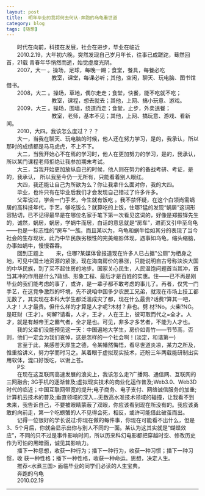 ```yaml
---
layout: post  
title:  明年毕业的我将何去何从-奔跑的乌龟看世道  
category: blog  
tags: [随想]  
---
```

&emsp;&emsp;时代在向前，科技在发展，社会在进步，毕业在临近  
&emsp;&emsp;2010.2.19，大年初六晚，突然发现自己岁月年长，往事已成蹉跎，蓦然回首，21载
青春年华悄然而逝，始觉虚度光阴。  
&emsp;&emsp;2007，大一 。操场，足球，每晚一踢；食堂，餐具，每餐必吃  
&emsp;&emsp;&nbsp;&nbsp;&nbsp;&nbsp;&nbsp;&nbsp;&nbsp;&nbsp;&nbsp;&nbsp;&nbsp;&nbsp;&nbsp;&nbsp;&nbsp;&nbsp;&nbsp;&nbsp;&nbsp;&nbsp;&nbsp;&nbsp;&nbsp;教室，课堂，每课必听；其他，空闲，聊天、玩电脑、图书馆借书。  
&emsp;&emsp;2008，大二 。操场，草地，偶尔走走；食堂，快餐，能不吃就不吃；  
&emsp;&emsp;&nbsp;&nbsp;&nbsp;&nbsp;&nbsp;&nbsp;&nbsp;&nbsp;&nbsp;&nbsp;&nbsp;&nbsp;&nbsp;&nbsp;&nbsp;&nbsp;&nbsp;&nbsp;&nbsp;&nbsp;&nbsp;&nbsp;&nbsp;教室，课程，想去就去；其他，上网、搞小玩意、游戏。  
&emsp;&emsp;2009，大三 。操场，围墙，绕道而走；食堂，止步，外卖送餐；  
&emsp;&emsp;&nbsp;&nbsp;&nbsp;&nbsp;&nbsp;&nbsp;&nbsp;&nbsp;&nbsp;&nbsp;&nbsp;&nbsp;&nbsp;&nbsp;&nbsp;&nbsp;&nbsp;&nbsp;&nbsp;&nbsp;&nbsp;&nbsp;&nbsp;教室，老师，基本不见；其他，上网、搞玩意、游戏、看新闻。  
&emsp;&emsp;2010，大四。我该怎么度过？？？  
&emsp;&emsp;大一，当我在聊天、玩电脑的时候，他人还在努力学习，是的，我承认，所以那时的成绩都是马马虎虎，不上不下。  
&emsp;&emsp;大二，当我开始心不在焉的学习时，他人在更加努力的学习，是的，我承认，所以某门课程老师拒绝让我参加期末考试。  
&emsp;&emsp;大三，当我开始更加放纵自己的时候，他人则在努力的备战考研、考证，是的，我承认， 所以我至今仍一无所有，只能看着别人眼红。  
&emsp;&emsp;大四，我还能让自己为所欲为么？你让我拿什么面对你，我的大四。  
&emsp;&emsp;毕业，也许只有在毕业后我们才会发现自己错过了许多许多。  
&emsp;&emsp;父辈说过，学会一门手艺，今生就有饭吃 。我不禁怀疑，在这个白领尚需蜗居的高科技年代，手艺，够吃饭么？就算吃的上饭，住哪?猛的发现“蜗居”这词形容贴切，已不记得最早是在哪位名家手笔下第一次看见这词的，好像是郑振铎先生的，诚然，蜗居，蜗居，学蜗牛而居，白话的意思就是“房车”，进而又引申至乌龟——也是一标志性的“房车”一族。而且某以为，乌龟和蜗牛恰如其分的表现了当今社会的生存现状，此乃中华民族劣根性的完美缩影体现，遇事如乌龟，缩头缩脑，办事如蜗牛，慢慢吞吞。  
&emsp;&emsp;回到正题上
&emsp;&emsp;来，住哪?某媒体曾报道现在许多人已占据"公厕"为栖身之地，可见中国土地资源的紧张，现在海南房价的暴涨，只能说明自古号称泱泱大国的中华民族，到了买不起住房的地步。国家关心民生，人民温饱问题首当其冲，首当其冲的作用是什么?政绩、形象工程、最后才是百姓的实惠。住——已不再是刚毕业的我们能考虑的事了，或许，是一辈子都不敢考虑的事儿了。再者，仅凭一门手艺，在这竞争激烈的坏境，先不说咱中国多少农民工兄弟，就现在市场上技工都无数了，其实现在本科大学生都泛滥成灾了都，现在什么最贵?话费?算其一吧，人才！人才最贵。但什么样的才算是人才呢?木材？非也。劈
材?No。火柴?NG。是旺财（王才）。何解?请看，人才，王才，人在王上，彼可取而代之=全才。人才，就是有越帝王之霸气者，全才是也。可见，非多才多艺者，不能为人才也。  
&emsp;&emsp;我的父辈们没能预见这一天：中国遍地大学生，房价如青竹——节节高，否则，他们一定会为我们哀悼，这是怎样的一个社会啊！(淡定，和谐第一)  
&emsp;&emsp;言至于此，某感苍天厚生之德，令某幡然悔悟，看尽世道炎凉，某力之所及，惟重拾讲义，努力学而时习之。某着眼于虚拟现实技术，还盼三年两载能研制出实用软体，混口好饭吃，以谢上苍。  
&emsp;&emsp;PS:  
&emsp;&emsp;在现在这互联网高速发展的浪尖上，我该怎么走?广播网、通信网、互联网的三网融合; 3G手机的逐渐普及;虚拟现实技术的商业化运作普及;Web3.0、Web3D时代的临近；中国互联网带宽的提升;电子商务、电子支付、网络诚信服务的加重;计算机云技术的普及;垂直领域的深入...无数高水准技术领域的碰撞，让我看不到未来，我告诉自己，不要被眼睛蒙蔽了双眼，你应该看到现在所没有的。我应该勇敢的向前走，第一个吃螃蟹的人不见得会死，相反，或许可能借此破茧而出。  
&emsp;&emsp;记得一位很好的学长说过:你现在做的每件事，你现在可能看不出什么，但是3、5个月后，你就会显示出你与别人不同的一面。某认为这其实就是“蝴蝶效应”，不同的只不过是事件影响时间，所以历来科幻电影都把穿越时空、修改历史作为可怕的黑暗面，诚见其影响力。  
&emsp;&emsp;播下一种思想，收获一种行为；播下一种行为，收获一种习惯；播下一种习惯，收
获一种性格；播下一种性格，收获一种命运。思想，决定人生。  
&emsp;&emsp;推荐<水煮三国> 面临毕业的同学们必读的人生宝典。  
&emsp;&emsp;奔跑的乌龟  
&emsp;&emsp;2010.02.19  
- - -
